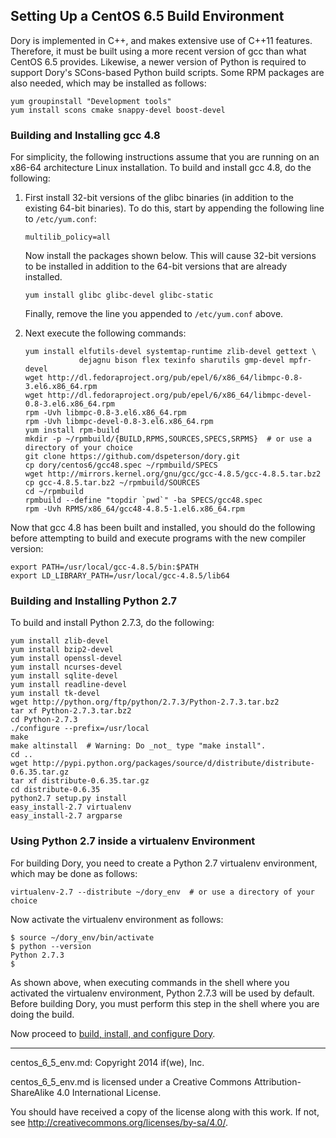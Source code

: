 ## Setting Up a CentOS 6.5 Build Environment

Dory is implemented in C++, and makes extensive use of C++11 features.
Therefore, it must be built using a more recent version of gcc than what CentOS
6.5 provides.  Likewise, a newer version of Python is required to support
Dory's SCons-based Python build scripts.  Some RPM packages are also needed,
which may be installed as follows:

```
yum groupinstall "Development tools"
yum install scons cmake snappy-devel boost-devel
```

### Building and Installing gcc 4.8

For simplicity, the following instructions assume that you are running on an
x86-64 architecture Linux installation.  To build and install gcc 4.8, do the
following:

1. First install 32-bit versions of the glibc binaries (in addition to the
   existing 64-bit binaries).  To do this, start by appending the following
   line to `/etc/yum.conf`:
   ```
   multilib_policy=all
   ```
   Now install the packages shown below. This will cause 32-bit versions to be
   installed in addition to the 64-bit versions that are already installed.
   ```
   yum install glibc glibc-devel glibc-static
   ```
   Finally, remove the line you appended to `/etc/yum.conf` above.

2. Next execute the following commands:

   ```
   yum install elfutils-devel systemtap-runtime zlib-devel gettext \
               dejagnu bison flex texinfo sharutils gmp-devel mpfr-devel
   wget http://dl.fedoraproject.org/pub/epel/6/x86_64/libmpc-0.8-3.el6.x86_64.rpm
   wget http://dl.fedoraproject.org/pub/epel/6/x86_64/libmpc-devel-0.8-3.el6.x86_64.rpm
   rpm -Uvh libmpc-0.8-3.el6.x86_64.rpm
   rpm -Uvh libmpc-devel-0.8-3.el6.x86_64.rpm
   yum install rpm-build
   mkdir -p ~/rpmbuild/{BUILD,RPMS,SOURCES,SPECS,SRPMS}  # or use a directory of your choice
   git clone https://github.com/dspeterson/dory.git
   cp dory/centos6/gcc48.spec ~/rpmbuild/SPECS
   wget http://mirrors.kernel.org/gnu/gcc/gcc-4.8.5/gcc-4.8.5.tar.bz2
   cp gcc-4.8.5.tar.bz2 ~/rpmbuild/SOURCES
   cd ~/rpmbuild
   rpmbuild --define "topdir `pwd`" -ba SPECS/gcc48.spec
   rpm -Uvh RPMS/x86_64/gcc48-4.8.5-1.el6.x86_64.rpm
   ```

Now that gcc 4.8 has been built and installed, you should do the following
before attempting to build and execute programs with the new compiler version:
```
export PATH=/usr/local/gcc-4.8.5/bin:$PATH
export LD_LIBRARY_PATH=/usr/local/gcc-4.8.5/lib64
```

### Building and Installing Python 2.7

To build and install Python 2.7.3, do the following:

```
yum install zlib-devel
yum install bzip2-devel
yum install openssl-devel
yum install ncurses-devel
yum install sqlite-devel
yum install readline-devel
yum install tk-devel
wget http://python.org/ftp/python/2.7.3/Python-2.7.3.tar.bz2
tar xf Python-2.7.3.tar.bz2
cd Python-2.7.3
./configure --prefix=/usr/local
make
make altinstall  # Warning: Do _not_ type "make install".
cd ..
wget http://pypi.python.org/packages/source/d/distribute/distribute-0.6.35.tar.gz
tar xf distribute-0.6.35.tar.gz
cd distribute-0.6.35
python2.7 setup.py install
easy_install-2.7 virtualenv
easy_install-2.7 argparse
```

### Using Python 2.7 inside a virtualenv Environment

For building Dory, you need to create a Python 2.7 virtualenv environment,
which may be done as follows:

```
virtualenv-2.7 --distribute ~/dory_env  # or use a directory of your choice
```

Now activate the virtualenv environment as follows:

```
$ source ~/dory_env/bin/activate
$ python --version
Python 2.7.3
$
```
As shown above, when executing commands in the shell where you activated the
virtualenv environment, Python 2.7.3 will be used by default.  Before building
Dory, you must perform this step in the shell where you are doing the build.

Now proceed to
[build, install, and configure Dory](build_install.md).

-----

centos_6_5_env.md: Copyright 2014 if(we), Inc.

centos_6_5_env.md is licensed under a Creative Commons Attribution-ShareAlike
4.0 International License.

You should have received a copy of the license along with this work. If not,
see <http://creativecommons.org/licenses/by-sa/4.0/>.
